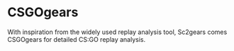 CSGOgears
=========

With inspiration from the widely used replay analysis tool, Sc2gears comes CSGOgears for detailed CS:GO replay analysis.
